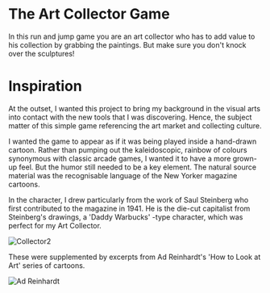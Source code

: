 # The Art Collector Game

In this run and jump game you are an art collector who has to add value to his collection by grabbing the paintings. But make sure you don't knock over the sculptures!

# Inspiration

At the outset, I wanted this project to bring my background in the visual arts into contact with the new tools that I was discovering. Hence, the subject matter of this simple game referencing the art market and collecting culture.

I wanted the game to appear as if it was being played inside a hand-drawn cartoon. Rather than pumping out the kaleidoscopic, rainbow of colours synonymous with classic arcade games, I wanted it to have a more grown-up feel. But the humor still needed to be a key element. The natural source material was the recognisable language of the New Yorker magazine cartoons.

In the character, I drew particularly from the work of Saul Steinberg who first contributed to the magazine in 1941. He is the die-cut capitalist from Steinberg's drawings, a 'Daddy Warbucks' -type character, which was perfect for my Art Collector.

![Collector2](https://user-images.githubusercontent.com/76006710/111679579-9af55600-8821-11eb-9d51-62c1e1c3711c.jpg)

These were supplemented by excerpts from Ad Reinhardt's 'How to Look at Art' series of cartoons.

![Ad Reinhardt](https://user-images.githubusercontent.com/76006710/111678536-b1e77880-8820-11eb-9776-9203c9a6a08f.jpeg)

